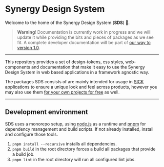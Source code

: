 # Synergy Design System

Welcome to the home of the Synergy Design System (**SDS**) 🎨.

> **Warning**! Documentation is currently work in progress and we will update it while providing the bits and pieces of packages as we see fit. A complete developer documentation will be part of [our way to version 1.0](https://github.com/orgs/SickDesignSystem/projects/2/views/11?sliceBy%5Bvalue%5D=Basic+Setup).

---

This repository provides a set of design-tokens, css styles, web-components and documentation that make it easy to use the Synergy Design System in web based applications in a framework agnostic way.

The packages SDS consists of are mainly intended for usage in [SICK](https://www.sick.com) applications to ensure a unique look and feel across products, however you may also use them [for your own projects for free](./LICENSE) as well.

---

## Development environment

SDS uses a monorepo setup, using [node.js](https://nodejs.org) as a runtime and [pnpm](https://pnpm.io) for dependency management and build scripts. If not already installed, install and configure those tools.

1. `pnpm install --recursive` installs all dependencies.
2. `pnpm build` in the root directory forces a build all packages that provide a build job.
3. `pnpm lint` in the root directory will run all configured lint jobs.
